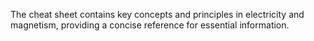The cheat sheet contains key concepts and principles in electricity and magnetism, providing a concise reference for essential information.
